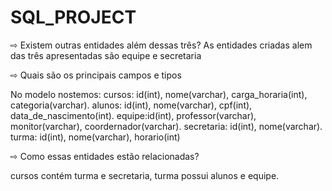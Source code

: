 # SQL_PROJECT

⇨ Existem outras entidades além dessas três?
As entidades criadas alem das três apresentadas são equipe e secretaria

⇨ Quais são os principais campos e tipos

No modelo nostemos: 
cursos: id(int), nome(varchar), carga_horaria(int), categoria(varchar).
alunos: id(int), nome(varchar), cpf(int), data_de_nascimento(int).
equipe:id(int), professor(varchar), monitor(varchar), coordernador(varchar).
secretaria: id(int), nome(varchar).
turma: id(int), nome(varchar), horario(int)

⇨ Como essas entidades estão relacionadas?

cursos contém turma e secretaria, turma possui alunos e equipe.
